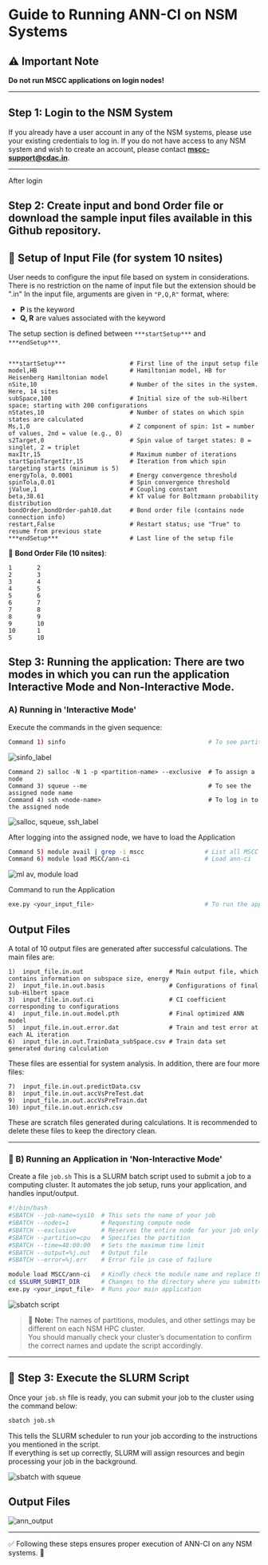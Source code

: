 # Guide to Running ANN-CI on NSM Systems

## ⚠️ Important Note
**Do not run MSCC applications on login nodes!**

---

##  Step 1: Login to the NSM System
If you already have a user account in any of the NSM systems, please use your existing credentials to log in.
If you do not have access to any NSM system and wish to create an account, please contact **mscc-support@cdac.in**.

---
After login

##  Step 2: Create input and bond Order file or download the sample input files available in this Github repository.

## 🔧 Setup of Input File (for system 10 nsites)
User needs to configure the input file based on system in considerations. There is no restriction on the name of input file but the extension should be ".in"
In the input file, arguments are given in `"P,Q,R"` format, where:

- **P** is the keyword
- **Q, R** are values associated with the keyword

The setup section is defined between `***startSetup***` and `***endSetup***`.
```

***startSetup***                  # First line of the input setup file
model,HB                          # Hamiltonian model, HB for Heisenberg Hamiltonian model
nSite,10                          # Number of the sites in the system. Here, 14 sites
subSpace,100                      # Initial size of the sub-Hilbert space; starting with 200 configurations
nStates,10                        # Number of states on which spin states are calculated
Ms,1,0                            # Z component of spin: 1st = number of values, 2nd = value (e.g., 0)
s2Target,0                        # Spin value of target states: 0 = singlet, 2 = triplet
maxItr,15                         # Maximum number of iterations
startSpinTargetItr,15             # Iteration from which spin targeting starts (minimum is 5)
energyTola, 0.0001                # Energy convergence threshold
spinTola,0.01                     # Spin convergence threshold
jValue,1                          # Coupling constant
beta,38.61                        # kT value for Boltzmann probability distribution
bondOrder,bondOrder-pah10.dat     # Bond order file (contains node connection info)
restart,False                     # Restart status; use "True" to resume from previous state
***endSetup***                    # Last line of the setup file

```

📌 **Bond Order File (10 nsites)**:
```
1       2
2       3
3       4
4       5
5       6
6       7
7       8
8       9
9       10
10      1
5       10
```


##  Step 3: Running the application: There are two modes in which you can run the application **Interactive Mode** and **Non-Interactive Mode**.

### A) Running in 'Interactive Mode'
Execute the commands in the given sequence:

```bash
Command 1) sinfo                                        # To see partition names
```
![sinfo_label](https://github.com/user-attachments/assets/a8e063f6-1628-4cbb-bdf0-f040e53c0dd6)

```
Command 2) salloc -N 1 -p <partition-name> --exclusive  # To assign a node
Command 3) squeue --me                                  # To see the assigned node name
Command 4) ssh <node-name>                              # To log in to the assigned node
```
![salloc, squeue, ssh_label](https://github.com/user-attachments/assets/5b47c8f6-c512-4250-84e2-f333edd2bc76)


After logging into the assigned node, we have to load the Application
```bash
Command 5) module avail | grep -i mscc                 # List all MSCC applications
Command 6) module load MSCC/ann-ci                     # Load ann-ci
```
![ml av, module load](https://github.com/user-attachments/assets/10b226df-1f10-4a50-8728-89b06626eac8)

Command to run the Application
```bash
exe.py <your_input_file>                               # To run the application
```
## Output Files

A total of 10 output files are generated after successful calculations.
The main files are:

```
1)  input_file.in.out                        # Main output file, which contains information on subspace size, energy
2)  input_file.in.out.basis                  # Configurations of final sub-Hilbert space
3)  input_file.in.out.ci                     # CI coefficient corresponding to configurations
4)  input_file.in.out.model.pth              # Final optimized ANN model
5)  input_file.in.out.error.dat              # Train and test error at each AL iteration
6)  input_file.in.out.TrainData_subSpace.csv # Train data set generated during calculation
```

These files are essential for system analysis. In addition, there are four more files:

```
7)  input_file.in.out.predictData.csv
8)  input_file.in.out.accVsPreTest.dat
9)  input_file.in.out.accVsPreTrain.dat
10) input_file.in.out.enrich.csv
```

These are scratch files generated during calculations.
It is recommended to delete these files to keep the directory clean.

---

### 🔹 B) Running an Application in 'Non-Interactive Mode'
Create a file `job.sh`
This is a SLURM batch script used to submit a job to a computing cluster. It automates the job setup, runs your application, and handles input/output.

```bash
#!/bin/bash
#SBATCH --job-name=sys10  # This sets the name of your job
#SBATCH --nodes=1         # Requesting compute node
#SBATCH --exclusive       # Reserves the entire node for your job only
#SBATCH --partition=cpu   # Specifies the partition
#SBATCH --time=48:00:00   # Sets the maximum time limit
#SBATCH --output=%j.out   # Output file
#SBATCH --error=%j.err    # Error file in case of failure

module load MSCC/ann-ci   # Kindly check the module name and replace the command accordingly
cd $SLURM_SUBMIT_DIR      # Changes to the directory where you submitted the job from
exe.py <your_input_file>  # Runs your main application
```
![sbatch script](https://github.com/user-attachments/assets/541dc399-db92-4def-870e-191de06d6b18)

> 📌 **Note:** The names of partitions, modules, and other settings may be different on each NSM HPC cluster.  
> You should manually check your cluster’s documentation to confirm the correct names and update the script accordingly.

---

## 🚀 Step 3: Execute the SLURM Script

Once your `job.sh` file is ready, you can submit your job to the cluster using the command below:

```bash
sbatch job.sh
```
This tells the SLURM scheduler to run your job according to the instructions you mentioned in the script.  
If everything is set up correctly, SLURM will assign resources and begin processing your job in the background. 

![sbatch with squeue](https://github.com/user-attachments/assets/ca2cb65b-b993-468c-a59f-53084726d9ba)

## Output Files
![ann_output](https://github.com/user-attachments/assets/48e011a7-b559-4d27-b7f3-14e33fa28b9a)


---

✅ Following these steps ensures proper execution of ANN-CI on any NSM systems. 🚀

